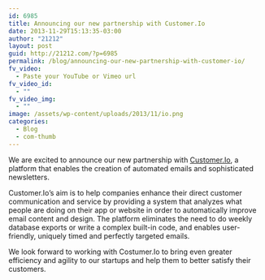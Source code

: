 ```yaml
---
id: 6985
title: Announcing our new partnership with Customer.Io
date: 2013-11-29T15:13:35-03:00
author: "21212"
layout: post
guid: http://21212.com/?p=6985
permalink: /blog/announcing-our-new-partnership-with-customer-io/
fv_video:
  - Paste your YouTube or Vimeo url
fv_video_id:
  - ""
fv_video_img:
  - ""
image: /assets/wp-content/uploads/2013/11/io.png
categories:
  - Blog
  - com-thumb
---
```

<p dir="ltr">
  We are excited to announce our new partnership with <a href="http://customer.io/">Customer.Io</a>, a platform that enables the creation of automated emails and sophisticated newsletters.
</p>

<p dir="ltr">
  Customer.Io’s aim is to help companies enhance their direct customer communication and service by providing a system that analyzes what people are doing on their app or website in order to automatically improve email content and design. The platform eliminates the need to do weekly database exports or write a complex built-in code, and enables user-friendly, uniquely timed and perfectly targeted emails.
</p>

We look forward to working with Costumer.Io to bring even greater efficiency and agility to our startups and help them to better satisfy their customers.